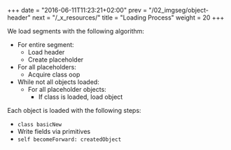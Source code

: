 +++
date = "2016-06-11T11:23:21+02:00"
prev = "/02_imgseg/object-header"
next = "/_x_resources/"
title = "Loading Process"
weight = 20
+++

We load segments with the following algorithm:

+ For entire segment:
	- Load header
	- Create placeholder
+ For all placeholders:
	- Acquire class oop
+ While not all objects loaded:
	- For all placeholder objects:
		* If class is loaded, load object

Each object is loaded with the following steps:

+ `class basicNew`
+ Write fields via primitives
+ `self becomeForward: createdObject`

